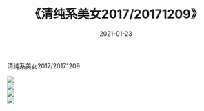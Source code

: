 ﻿---
layout: post
title:  《清纯系美女2017/20171209》
date:   2021-01-23
img: http://img.660000.xyz/Sharelink/清纯系美女/2017/20171209/000.jpg
categories: [美女, 清纯, 唯美]
---

清纯系美女2017/20171209

 ![](http://img.660000.xyz/Sharelink/清纯系美女/2017/20171209/001.jpg) <br>![](http://img.660000.xyz/Sharelink/清纯系美女/2017/20171209/002.jpg) <br>![](http://img.660000.xyz/Sharelink/清纯系美女/2017/20171209/003.jpg) <br>![](http://img.660000.xyz/Sharelink/清纯系美女/2017/20171209/004.jpg) <br>